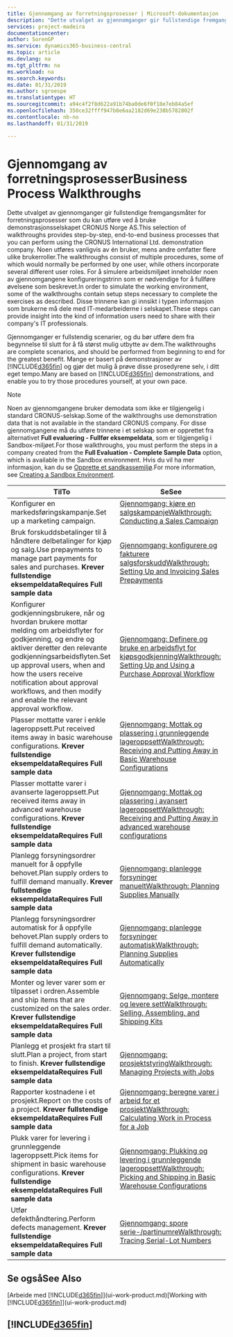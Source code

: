 ```yaml
---
title: Gjennomgang av forretningsprosesser | Microsoft-dokumentasjon
description: "Dette utvalget av gjennomganger gir fullstendige fremgangsmåter for forretningsprosesser som du kan utføre ved å bruke demonstrasjonsselskapet CRONUS Norge AS. Noen utføres vanligvis av én bruker, mens andre omfatter flere ulike brukerroller. For å simulere arbeidsmiljøet inneholder noen av gjennomgangene konfigureringstrinn som er nødvendige for å fullføre øvelsene som beskrevet. Disse trinnene kan gi innsikt i typen informasjon som brukerne må dele med IT-medarbeiderne i selskapet."
services: project-madeira
documentationcenter: 
author: SorenGP
ms.service: dynamics365-business-central
ms.topic: article
ms.devlang: na
ms.tgt_pltfrm: na
ms.workload: na
ms.search.keywords: 
ms.date: 01/31/2019
ms.author: sgroespe
ms.translationtype: HT
ms.sourcegitcommit: a94c4f2f8d622a91b74ba0de6f0f18e7eb84a5ef
ms.openlocfilehash: 350ce32ffff947b8e6aa2182d69e238b5782802f
ms.contentlocale: nb-no
ms.lasthandoff: 01/31/2019

---
```

# <a name="business-process-walkthroughs"></a><span data-ttu-id="33f89-106">Gjennomgang av forretningsprosesser</span><span class="sxs-lookup"><span data-stu-id="33f89-106">Business Process Walkthroughs</span></span>
<span data-ttu-id="33f89-107">Dette utvalget av gjennomganger gir fullstendige fremgangsmåter for forretningsprosesser som du kan utføre ved å bruke demonstrasjonsselskapet CRONUS Norge AS.</span><span class="sxs-lookup"><span data-stu-id="33f89-107">This selection of walkthroughs provides step-by-step, end-to-end business processes that you can perform using the CRONUS International Ltd. demonstration company.</span></span> <span data-ttu-id="33f89-108">Noen utføres vanligvis av én bruker, mens andre omfatter flere ulike brukerroller.</span><span class="sxs-lookup"><span data-stu-id="33f89-108">The walkthroughs consist of multiple procedures, some of which would normally be performed by one user, while others incorporate several different user roles.</span></span> <span data-ttu-id="33f89-109">For å simulere arbeidsmiljøet inneholder noen av gjennomgangene konfigureringstrinn som er nødvendige for å fullføre øvelsene som beskrevet.</span><span class="sxs-lookup"><span data-stu-id="33f89-109">In order to simulate the working environment, some of the walkthroughs contain setup steps necessary to complete the exercises as described.</span></span> <span data-ttu-id="33f89-110">Disse trinnene kan gi innsikt i typen informasjon som brukerne må dele med IT-medarbeiderne i selskapet.</span><span class="sxs-lookup"><span data-stu-id="33f89-110">These steps can provide insight into the kind of information users need to share with their company's IT professionals.</span></span>  

 <span data-ttu-id="33f89-111">Gjennomganger er fullstendig scenarier, og du bør utføre dem fra begynnelse til slutt for å få størst mulig utbytte av dem.</span><span class="sxs-lookup"><span data-stu-id="33f89-111">The walkthroughs are complete scenarios, and should be performed from beginning to end for the greatest benefit.</span></span> <span data-ttu-id="33f89-112">Mange er basert på demonstrasjoner av [!INCLUDE[d365fin](includes/d365fin_md.md)] og gjør det mulig å prøve disse prosedyrene selv, i ditt eget tempo.</span><span class="sxs-lookup"><span data-stu-id="33f89-112">Many are based on [!INCLUDE[d365fin](includes/d365fin_md.md)] demonstrations, and enable you to try those procedures yourself, at your own pace.</span></span>  

> [!NOTE]
> <span data-ttu-id="33f89-113">Noen av gjennomgangene bruker demodata som ikke er tilgjengelig i standard CRONUS-selskap.</span><span class="sxs-lookup"><span data-stu-id="33f89-113">Some of the walkthroughs use demonstration data that is not available in the standard CRONUS company.</span></span> <span data-ttu-id="33f89-114">For disse gjennomgangene må du utføre trinnene i et selskap som er opprettet fra alternativet **Full evaluering - Fullfør eksempeldata**, som er tilgjengelig i Sandbox-miljøet.</span><span class="sxs-lookup"><span data-stu-id="33f89-114">For those walkthroughs, you must perform the steps in a company created from the **Full Evaluation - Complete Sample Data** option, which is available in the Sandbox environment.</span></span> <span data-ttu-id="33f89-115">Hvis du vil ha mer informasjon, kan du se [Opprette et sandkassemiljø](across-how-create-sandbox-environment.md).</span><span class="sxs-lookup"><span data-stu-id="33f89-115">For more information, see [Creating a Sandbox Environment](across-how-create-sandbox-environment.md).</span></span>

|<span data-ttu-id="33f89-116">Til</span><span class="sxs-lookup"><span data-stu-id="33f89-116">To</span></span>|<span data-ttu-id="33f89-117">Se</span><span class="sxs-lookup"><span data-stu-id="33f89-117">See</span></span>|  
|--------|---------|  
|<span data-ttu-id="33f89-118">Konfigurer en markedsføringskampanje.</span><span class="sxs-lookup"><span data-stu-id="33f89-118">Set up a marketing campaign.</span></span>|[<span data-ttu-id="33f89-119">Gjennomgang: kjøre en salgskampanje</span><span class="sxs-lookup"><span data-stu-id="33f89-119">Walkthrough: Conducting a Sales Campaign</span></span>](walkthrough-conducting-a-sales-campaign.md)|  
|<span data-ttu-id="33f89-120">Bruk forskuddsbetalinger til å håndtere delbetalinger for kjøp og salg.</span><span class="sxs-lookup"><span data-stu-id="33f89-120">Use prepayments to manage part payments for sales and purchases.</span></span> <span data-ttu-id="33f89-121">**Krever fullstendige eksempeldata**</span><span class="sxs-lookup"><span data-stu-id="33f89-121">**Requires Full sample data**</span></span> |[<span data-ttu-id="33f89-122">Gjennomgang: konfigurere og fakturere salgsforskudd</span><span class="sxs-lookup"><span data-stu-id="33f89-122">Walkthrough: Setting Up and Invoicing Sales Prepayments</span></span>](walkthrough-setting-up-and-invoicing-sales-prepayments.md)|  
|<span data-ttu-id="33f89-123">Konfigurer godkjenningsbrukere, når og hvordan brukere mottar melding om arbeidsflyter for godkjenning, og endre og aktiver deretter den relevante godkjenningsarbeidsflyten.</span><span class="sxs-lookup"><span data-stu-id="33f89-123">Set up approval users, when and how the users receive notification about approval workflows, and then modify and enable the relevant approval workflow.</span></span>|[<span data-ttu-id="33f89-124">Gjennomgang: Definere og bruke en arbeidsflyt for kjøpsgodkjenning</span><span class="sxs-lookup"><span data-stu-id="33f89-124">Walkthrough: Setting Up and Using a Purchase Approval Workflow</span></span>](walkthrough-setting-up-and-using-a-purchase-approval-workflow.md)|  
|<span data-ttu-id="33f89-125">Plasser mottatte varer i enkle lageroppsett.</span><span class="sxs-lookup"><span data-stu-id="33f89-125">Put received items away in basic warehouse configurations.</span></span> <span data-ttu-id="33f89-126">**Krever fullstendige eksempeldata**</span><span class="sxs-lookup"><span data-stu-id="33f89-126">**Requires Full sample data**</span></span>|[<span data-ttu-id="33f89-127">Gjennomgang: Mottak og plassering i grunnleggende lageroppsett</span><span class="sxs-lookup"><span data-stu-id="33f89-127">Walkthrough: Receiving and Putting Away in Basic Warehouse Configurations</span></span>](walkthrough-receiving-and-putting-away-in-basic-warehousing.md)|  
|<span data-ttu-id="33f89-128">Plasser mottatte varer i avanserte lageroppsett.</span><span class="sxs-lookup"><span data-stu-id="33f89-128">Put received items away in advanced warehouse configurations.</span></span> <span data-ttu-id="33f89-129">**Krever fullstendige eksempeldata**</span><span class="sxs-lookup"><span data-stu-id="33f89-129">**Requires Full sample data**</span></span>|[<span data-ttu-id="33f89-130">Gjennomgang: Mottak og plassering i avansert lageroppsett</span><span class="sxs-lookup"><span data-stu-id="33f89-130">Walkthrough: Receiving and Putting Away in advanced warehouse configurations</span></span>](walkthrough-receiving-and-putting-away-in-advanced-warehousing.md)|  
|<span data-ttu-id="33f89-131">Planlegg forsyningsordrer manuelt for å oppfylle behovet.</span><span class="sxs-lookup"><span data-stu-id="33f89-131">Plan supply orders to fulfill demand manually.</span></span> <span data-ttu-id="33f89-132">**Krever fullstendige eksempeldata**</span><span class="sxs-lookup"><span data-stu-id="33f89-132">**Requires Full sample data**</span></span>|[<span data-ttu-id="33f89-133">Gjennomgang: planlegge forsyninger manuelt</span><span class="sxs-lookup"><span data-stu-id="33f89-133">Walkthrough: Planning Supplies Manually</span></span>](walkthrough-planning-supplies-manually.md)|  
|<span data-ttu-id="33f89-134">Planlegg forsyningsordrer automatisk for å oppfylle behovet.</span><span class="sxs-lookup"><span data-stu-id="33f89-134">Plan supply orders to fulfill demand automatically.</span></span> <span data-ttu-id="33f89-135">**Krever fullstendige eksempeldata**</span><span class="sxs-lookup"><span data-stu-id="33f89-135">**Requires Full sample data**</span></span>|[<span data-ttu-id="33f89-136">Gjennomgang: planlegge forsyninger automatisk</span><span class="sxs-lookup"><span data-stu-id="33f89-136">Walkthrough: Planning Supplies Automatically</span></span>](walkthrough-planning-supplies-automatically.md)|  
|<span data-ttu-id="33f89-137">Monter og lever varer som er tilpasset i ordren.</span><span class="sxs-lookup"><span data-stu-id="33f89-137">Assemble and ship items that are customized on the sales order.</span></span> <span data-ttu-id="33f89-138">**Krever fullstendige eksempeldata**</span><span class="sxs-lookup"><span data-stu-id="33f89-138">**Requires Full sample data**</span></span>|[<span data-ttu-id="33f89-139">Gjennomgang: Selge, montere og levere sett</span><span class="sxs-lookup"><span data-stu-id="33f89-139">Walkthrough: Selling, Assembling, and Shipping Kits</span></span>](walkthrough-selling-assembling-and-shipping-kits.md)|  
|<span data-ttu-id="33f89-140">Planlegg et prosjekt fra start til slutt.</span><span class="sxs-lookup"><span data-stu-id="33f89-140">Plan a project, from start to finish.</span></span> <span data-ttu-id="33f89-141">**Krever fullstendige eksempeldata**</span><span class="sxs-lookup"><span data-stu-id="33f89-141">**Requires Full sample data**</span></span>|[<span data-ttu-id="33f89-142">Gjennomgang: prosjektstyring</span><span class="sxs-lookup"><span data-stu-id="33f89-142">Walkthrough: Managing Projects with Jobs</span></span>](walkthrough-managing-projects-with-jobs.md)|  
|<span data-ttu-id="33f89-143">Rapporter kostnadene i et prosjekt.</span><span class="sxs-lookup"><span data-stu-id="33f89-143">Report on the costs of a project.</span></span> <span data-ttu-id="33f89-144">**Krever fullstendige eksempeldata**</span><span class="sxs-lookup"><span data-stu-id="33f89-144">**Requires Full sample data**</span></span>|[<span data-ttu-id="33f89-145">Gjennomgang: beregne varer i arbeid for et prosjekt</span><span class="sxs-lookup"><span data-stu-id="33f89-145">Walkthrough: Calculating Work in Process for a Job</span></span>](walkthrough-calculating-work-in-process-for-a-job.md)|  
|<span data-ttu-id="33f89-146">Plukk varer for levering i grunnleggende lageroppsett.</span><span class="sxs-lookup"><span data-stu-id="33f89-146">Pick items for shipment in basic warehouse configurations.</span></span> <span data-ttu-id="33f89-147">**Krever fullstendige eksempeldata**</span><span class="sxs-lookup"><span data-stu-id="33f89-147">**Requires Full sample data**</span></span>|[<span data-ttu-id="33f89-148">Gjennomgang: Plukking og levering i grunnleggende lageroppsett</span><span class="sxs-lookup"><span data-stu-id="33f89-148">Walkthrough: Picking and Shipping in Basic Warehouse Configurations</span></span>](walkthrough-picking-and-shipping-in-basic-warehousing.md)|  
|<span data-ttu-id="33f89-149">Utfør defekthåndtering.</span><span class="sxs-lookup"><span data-stu-id="33f89-149">Perform defects management.</span></span> <span data-ttu-id="33f89-150">**Krever fullstendige eksempeldata**</span><span class="sxs-lookup"><span data-stu-id="33f89-150">**Requires Full sample data**</span></span>|[<span data-ttu-id="33f89-151">Gjennomgang: spore serie-/partinumre</span><span class="sxs-lookup"><span data-stu-id="33f89-151">Walkthrough: Tracing Serial-Lot Numbers</span></span>](walkthrough-tracing-serial-lot-numbers.md)|  

## <a name="see-also"></a><span data-ttu-id="33f89-152">Se også</span><span class="sxs-lookup"><span data-stu-id="33f89-152">See Also</span></span>
<span data-ttu-id="33f89-153">[Arbeide med [!INCLUDE[d365fin](includes/d365fin_md.md)]](ui-work-product.md)</span><span class="sxs-lookup"><span data-stu-id="33f89-153">[Working with [!INCLUDE[d365fin](includes/d365fin_md.md)]](ui-work-product.md)</span></span>  

## [!INCLUDE[d365fin](includes/free_trial_md.md)]  

